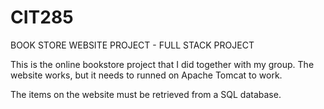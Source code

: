 # CIT285
BOOK STORE WEBSITE PROJECT - FULL STACK PROJECT

This is the online bookstore project that I did together with my group. The website works, but
it needs to runned on Apache Tomcat to work. 

The items on the website must be retrieved from a SQL database. 
